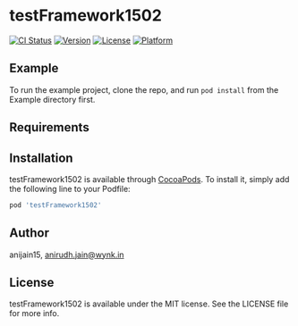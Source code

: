 # testFramework1502

[![CI Status](https://img.shields.io/travis/anijain15/testFramework1502.svg?style=flat)](https://travis-ci.org/anijain15/testFramework1502)
[![Version](https://img.shields.io/cocoapods/v/testFramework1502.svg?style=flat)](https://cocoapods.org/pods/testFramework1502)
[![License](https://img.shields.io/cocoapods/l/testFramework1502.svg?style=flat)](https://cocoapods.org/pods/testFramework1502)
[![Platform](https://img.shields.io/cocoapods/p/testFramework1502.svg?style=flat)](https://cocoapods.org/pods/testFramework1502)

## Example

To run the example project, clone the repo, and run `pod install` from the Example directory first.

## Requirements

## Installation

testFramework1502 is available through [CocoaPods](https://cocoapods.org). To install
it, simply add the following line to your Podfile:

```ruby
pod 'testFramework1502'
```

## Author

anijain15, anirudh.jain@wynk.in

## License

testFramework1502 is available under the MIT license. See the LICENSE file for more info.
